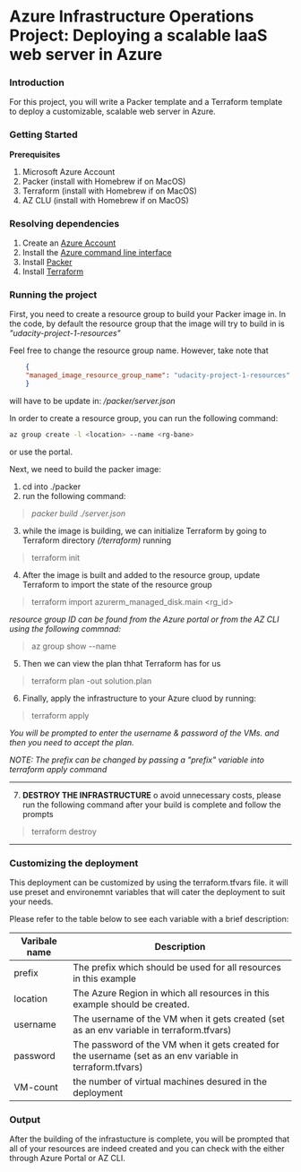 # Azure Infrastructure Operations Project: Deploying a scalable IaaS web server in Azure

### Introduction
For this project, you will write a Packer template and a Terraform template to deploy a customizable, scalable web server in Azure.

### Getting Started
**Prerequisites**
1. Microsoft Azure Account
2. Packer (install with Homebrew if on MacOS)
3. Terraform (install with Homebrew if on MacOS)
4. AZ CLU (install with Homebrew if on MacOS)

### Resolving dependencies
1. Create an [Azure Account](https://portal.azure.com) 
2. Install the [Azure command line interface](https://docs.microsoft.com/en-us/cli/azure/install-azure-cli?view=azure-cli-latest)
3. Install [Packer](https://www.packer.io/downloads)
4. Install [Terraform](https://www.terraform.io/downloads.html)

### Running the project
First, you need to create a resource group to build your Packer image in. In the code, by default the resource group that the image will try to build in is *"udacity-project-1-resources"*

Feel free to change the resource group name. However, take note that 
```JSON
    {
    "managed_image_resource_group_name": "udacity-project-1-resources"
    }
```
will have to be update in: */packer/server.json*


In order to create a resource group, you can run the following command:
```bash
az group create -l <location> --name <rg-bane>
```
or use the portal.

Next, we need to build the packer image:
1. cd into ./packer
2. run the following command:
> *packer build ./server.json*

3. while the image is building, we can initialize Terraform by going to Terraform directory *(/terraform)* running
  >terraform init
4. After the image is built and added to the resource group, update Terraform to import the state of the resource group
> terraform import azurerm_managed_disk.main <rg_id>

*resource group ID can be found from the Azure portal or from the AZ CLI using the following commnad:*
> az group show --name <name of the resource group>

5. Then we can view the plan thhat Terraform has for us
> terraform plan -out solution.plan

6. Finally, apply the infrastructure to your Azure cluod by running:
> terraform apply

*You will be prompted to enter the username & password of the VMs. and then you need to accept the plan.*

*NOTE: The prefix can be changed by passing a "prefix" variable into terraform apply command*

---
7. **DESTROY THE INFRASTRUCTURE**
o avoid unnecessary costs, please run the following command after your build is complete and follow the prompts
> terraform destroy
---

### Customizing the deployment
This deployment can be customized by using the terraform.tfvars file. it will use preset and environemnt variables that will cater the deployment to suit your needs.

Please refer to the table below to see each variable with a brief description:

|Varibale name|Description|
|-------------|-----------|
|prefix       |The prefix which should be used for all resources in this example           |
|location     |The Azure Region in which all resources in this example should be created.           |
|username     |The username of the VM when it gets created (set as an env variable in terraform.tfvars)           |
|password     |The password of the VM when it gets created for the username (set as an env variable in terraform.tfvars)           |
|VM-count     | the number of virtual machines desured in the deployment          |

### Output
After the building of the infrastucture is complete, you will be prompted that all of your resources are indeed created and you can check with the either through Azure Portal or AZ CLI.